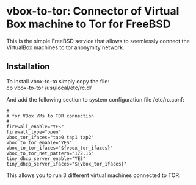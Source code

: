 # vbox-to-tor: Connector of Virtual Box machine to Tor for FreeBSD

This is the simple FreeBSD service that allows to seemlessly connect the VirtualBox machines to tor anonymity network.

## Installation

To install vbox-to-to simply copy the file:<br/>
cp vbox-to-tor /usr/local/etc/rc.d/

And add the following section to system configuration file /etc/rc.conf:<br/>
```shell
#
# for VBox VMs to TOR connection
#
firewall_enable="YES"
firewall_type="open"
vbox_tor_ifaces="tap0 tap1 tap2"
vbox_to_tor_enable="YES"
vbox_to_tor_ifaces="${vbox_tor_ifaces}"
vbox_to_tor_net_pattern="172.16"
tiny_dhcp_server_enable="YES"
tiny_dhcp_server_ifaces="${vbox_tor_ifaces}"
```

This allows you to run 3 different virtual machines connected to TOR.

